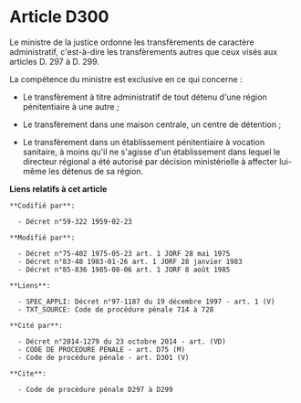 # Article D300

Le ministre de la justice ordonne les transfèrements de caractère administratif, c'est-à-dire les transfèrements autres que
ceux visés aux articles D. 297 à D. 299.

La compétence du ministre est exclusive en ce qui concerne :

- Le transfèrement à titre administratif de tout détenu d'une région pénitentiaire à une autre ;

- Le transfèrement dans une maison centrale, un centre de détention ;

- Le transfèrement dans un établissement pénitentiaire à vocation sanitaire, à moins qu'il ne s'agisse d'un établissement
dans lequel le directeur régional a été autorisé par décision ministérielle à affecter lui-même les détenus de sa région.

**Liens relatifs à cet article**

	**Codifié par**:

	  - Décret n°59-322 1959-02-23

	**Modifié par**:

	  - Décret n°75-402 1975-05-23 art. 1 JORF 28 mai 1975
	  - Décret n°83-48 1983-01-26 art. 1 JORF 28 janvier 1983
	  - Décret n°85-836 1985-08-06 art. 1 JORF 8 août 1985

	**Liens**:

	  - SPEC_APPLI: Décret n°97-1187 du 19 décembre 1997 - art. 1 (V)
	  - TXT_SOURCE: Code de procédure pénale 714 à 728

	**Cité par**:

	  - Décret n°2014-1279 du 23 octobre 2014 - art. (VD)
	  - CODE DE PROCEDURE PENALE - art. D75 (M)
	  - Code de procédure pénale - art. D301 (V)

	**Cite**:

	  - Code de procédure pénale D297 à D299
